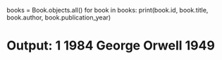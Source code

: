 books = Book.objects.all()
for book in books:
    print(book.id, book.title, book.author, book.publication_year)
# Output: 1 1984 George Orwell 1949
 
